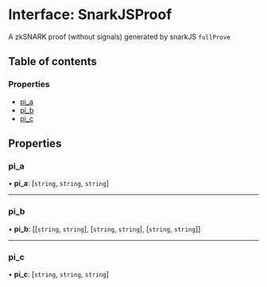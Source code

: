 # Interface: SnarkJSProof

A zkSNARK proof (without signals) generated by snarkJS `fullProve`

## Table of contents

### Properties

- [pi_a](SnarkJSProof.md#pi_a)
- [pi_b](SnarkJSProof.md#pi_b)
- [pi_c](SnarkJSProof.md#pi_c)

## Properties

### pi_a

• **pi_a**: [`string`, `string`, `string`]

---

### pi_b

• **pi_b**: [[`string`, `string`], [`string`, `string`], [`string`, `string`]]

---

### pi_c

• **pi_c**: [`string`, `string`, `string`]

